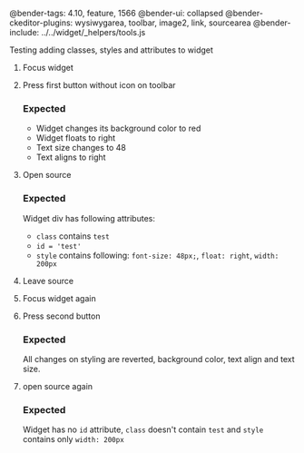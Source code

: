 @bender-tags: 4.10, feature, 1566
@bender-ui: collapsed
@bender-ckeditor-plugins: wysiwygarea, toolbar, image2, link, sourcearea
@bender-include: ../../widget/_helpers/tools.js

Testing adding classes, styles and attributes to widget

1. Focus widget
1. Press first button without icon on toolbar
	### Expected
	- Widget changes its background color to red
	- Widget floats to right
	- Text size changes to 48
	- Text aligns to right

1. Open source
	### Expected
	Widget div has following attributes:
	- `class` contains `test`
	- `id = 'test'`
	- `style` contains following: `font-size: 48px;`, `float: right`, `width: 200px`

1. Leave source
1. Focus widget again
1. Press second button
	### Expected
	All changes on styling are reverted, background color, text align and text size.

1. open source again
	### Expected
	Widget has no `id` attribute, `class` doesn't contain `test` and `style` contains only `width: 200px`
